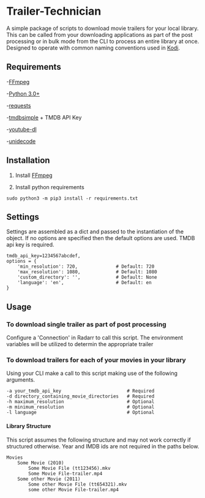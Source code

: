 # Trailer-Technician
A simple package of scripts to download movie trailers for your local library.  This can be called from your downloading applications as part of the post processing or in bulk mode from the CLI to process an entire library at once.  Designed to operate with common naming conventions used in [Kodi](https://kodi.tv).

## Requirements
-[FFmpeg](https://github.com/FFmpeg/FFmpeg)

-[Python 3.0+](https://www.python.org/)

-[requests](https://github.com/psf/requests)

-[tmdbsimple](https://github.com/celiao/tmdbsimple/blob/master/README.rst) + TMDB API Key

-[youtube-dl](https://github.com/rg3/youtube-dl/blob/master/README.md#installation)

-[unidecode](https://github.com/avian2/unidecode)

## Installation
1. Install [FFmpeg](https://github.com/FFmpeg/FFmpeg)

2. Install python requirements
```
sudo python3 -m pip3 install -r requirements.txt
```

## Settings
Settings are assembled as a dict and passed to the instantiation of the object.  If no options are specified then the default options are used.  TMDB api key is required.
```
tmdb_api_key=1234567abcdef,
options = {
    'min_resolution': 720,              # Default: 720
    'max_resolution': 1080,             # Default: 1080
    'custom_directory': '',             # Default: None
    'language': 'en',                   # Default: en
}
```

## Usage

### To download single trailer as part of post processing
Configure a 'Connection' in Radarr to call this script. The environment variables will be utilized to determin the appropriate trailer

### To download trailers for each of your movies in your library
Using your CLI make a call to this script making use of the following arguments.
```
-a your_tmdb_api_key                        # Required
-d directory_containing_movie_directories   # Required
-h maximum_resolution                       # Optional
-m minimum_resolution                       # Optional
-l language                                 # Optional
```

#### Library Structure
This script assumes the following structure and may not work correctly if structured otherwise.  Year and IMDB ids are not required in the paths below.

```
Movies
    Some Movie (2010)
        Some Movie File (tt123456).mkv
        Some Movie File-trailer.mp4
    Some other Movie (2011)
        Some other Movie File (tt654321).mkv
        some other Movie File-trailer.mp4
```